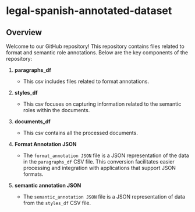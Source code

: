 # legal-spanish-annotated-dataset

## Overview

Welcome to our GitHub repository! This repository contains files related to format and semantic role annotations. Below are the key components of the repository:

1. **paragraphs_df**
   - This csv includes files related to format annotations. 

2. **styles_df**
   - This csv focuses on capturing information related to the semantic roles within the documents.
     
3. **documents_df**
   - This csv contains all the processed documents.

4. **Format Annotation JSON**
   - The `format_annotation JSON` file is a JSON representation of the data in the `paragraphs_df` CSV file. This conversion facilitates easier processing and integration with applications that support JSON formats.

5. **semantic annotation JSON**
   - The `semantic_annotation JSON` file is a JSON representation of data from the `styles_df` CSV file.
